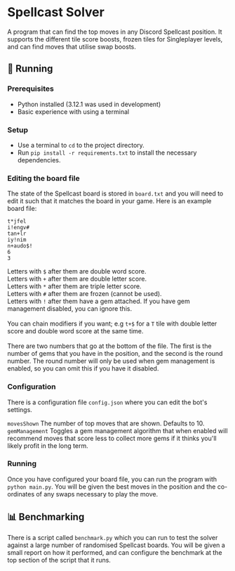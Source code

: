 # Spellcast Solver

A program that can find the top moves in any Discord Spellcast position. It supports the different tile score boosts, frozen tiles for Singleplayer levels, and can find moves that utilise swap boosts.

## 🚀 Running
### Prerequisites
- Python installed (3.12.1 was used in development)
- Basic experience with using a terminal

### Setup
- Use a terminal to `cd` to the project directory.
- Run `pip install -r requirements.txt` to install the necessary dependencies.

### Editing the board file
The state of the Spellcast board is stored in `board.txt` and you will need to edit it such that it matches the board in your game. Here is an example board file:
```
t*jfel
i!engv#
tan+lr
iy!nim
n+audo$!
6
3
```
Letters with `$` after them are double word score.
<br>
Letters with `+` after them are double letter score.
<br>
Letters with `*` after them are triple letter score.
<br>
Letters with `#` after them are frozen (cannot be used).
<br>
Letters with `!` after them have a gem attached. If you have gem management disabled, you can ignore this.
<br><br>
You can chain modifiers if you want; e.g `t+$` for a `T` tile with double letter score and double word score at the same time.
<br><br>
There are two numbers that go at the bottom of the file. The first is the number of gems that you have in the position, and the second is the round number. The round number will only be used when gem management is enabled, so you can omit this if you have it disabled.

### Configuration
There is a configuration file `config.json` where you can edit the bot's settings.

`movesShown` The number of top moves that are shown. Defaults to 10.
`gemManagement` Toggles a gem management algorithm that when enabled will recommend moves that score less to collect more gems if it thinks you'll likely profit in the long term.

### Running
Once you have configured your board file, you can run the program with `python main.py`. You will be given the best moves in the position and the co-ordinates of any swaps necessary to play the move.

## 📊 Benchmarking
There is a script called `benchmark.py` which you can run to test the solver against a large
number of randomised Spellcast boards. You will be given a small report on how it performed, and can configure the benchmark at the top section of the script that it runs.